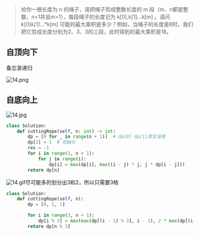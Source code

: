 > 给你一根长度为 n 的绳子，请把绳子剪成整数长度的 m 段（m、n都是整数，n>1并且m>1），每段绳子的长度记为 k[0],k[1]...k[m] 。请问 k[0]*k[1]*...*k[m] 可能的最大乘积是多少？例如，当绳子的长度是8时，我们把它剪成长度分别为2、3、3的三段，此时得到的最大乘积是18。

## 自顶向下

备忘录递归

![14.png](https://pic.leetcode-cn.com/86e7c3368e2edd8c4bfc907b322204198b56cce7e82e7da9a43a8bbaab50cf9e-14.png)

## 自底向上

![14.jpg](https://pic.leetcode-cn.com/82b25ac6bcb742f31e5202e4af993d98abfea6a0c385379b214440bbb84b9bb4-14.jpg)

```python
class Solution:
    def cuttingRope(self, n: int) -> int:
        dp = [0 for _ in range(n + 1)]  # dp[0] dp[1]其实没用
        dp[2] = 1  # 初始化
        res = -1
        for i in range(3, n + 1):
            for j in range(i):
                dp[i] = max(dp[i], max((i - j) * j, j * dp[i - j]))
        return dp[n]
```

![14.gif](https://pic.leetcode-cn.com/3be12f435b2a0668eecd747c5d08188128fde7764b99116123b86880280f62ca-14.gif)尽可能多的划分出3和2，所以只需要3格

```python
class Solution:
    def cuttingRope(self, n):
        dp = [0, 1, 1]

        for i in range(3, n + 1):
            dp[i % 3] = max(max(dp[(i - 1) % 3], i - 1), 2 * max(dp[(i - 2) % 3], i - 2), 3 * max(dp[(i - 3) % 3], i - 3))
        return dp[n % 3]
```

